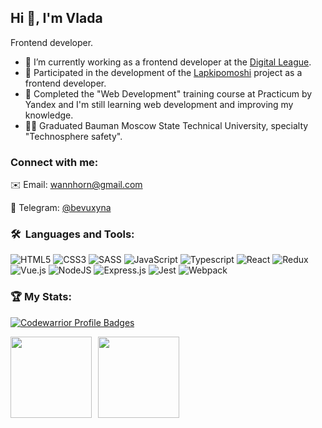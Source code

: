 ## Hi 👋, I'm Vlada

Frontend developer.

+ 🌱 I’m currently working as a frontend developer at the [Digital League](https://www.digitalleague.ru/).
+ 🤖 Participated in the development of the [Lapkipomoshi](https://github.com/Lapkipomoshi) project as a frontend developer.
+ 🔭 Completed the "Web Development" training course at Practicum by Yandex and I'm still learning web development and improving my knowledge.
+ 👩‍🎓 Graduated Bauman Moscow State Technical University, specialty "Technosphere safety".


### Connect with me:
✉️ Email: wannhorn@gmail.com

📱 Telegram: [@bevuxyna](https://t.me/bevuxyna)

### 🛠 &nbsp;Languages and Tools:

![HTML5](https://img.shields.io/badge/html5-%23E34F26.svg?style=for-the-badge&logo=html5&logoColor=white)
![CSS3](https://img.shields.io/badge/css3-%231572B6.svg?style=for-the-badge&logo=css3&logoColor=white)
![SASS](https://img.shields.io/badge/Sass-CC6699?style=for-the-badge&logo=sass&logoColor=white)
![JavaScript](https://img.shields.io/badge/javascript-%23323330.svg?style=for-the-badge&logo=javascript&logoColor=%23F7DF1E)
![Typescript](https://img.shields.io/badge/TypeScript-007ACC?style=for-the-badge&logo=typescript&logoColor=white)
![React](https://img.shields.io/badge/react-%2320232a.svg?style=for-the-badge&logo=react&logoColor=%2361DAFB)
![Redux](https://img.shields.io/badge/Redux-593D88?style=for-the-badge&logo=redux&logoColor=white)
![Vue.js](https://img.shields.io/badge/Vue.js-35495E?style=for-the-badge&logo=vuedotjs&logoColor=4FC08D)
![NodeJS](https://img.shields.io/badge/node.js-6DA55F?style=for-the-badge&logo=node.js&logoColor=white)
![Express.js](https://img.shields.io/badge/express.js-%23404d59.svg?style=for-the-badge&logo=express&logoColor=%2361DAFB)
![Jest](https://img.shields.io/badge/-jest-%23C21325?style=for-the-badge&logo=jest&logoColor=white)
![Webpack](https://img.shields.io/badge/webpack-%238DD6F9.svg?style=for-the-badge&logo=webpack&logoColor=black)

### 🏆 My Stats:
[![Codewarrior Profile Badges](https://www.codewars.com/users/bevuxyna/badges/large)](https://www.codewars.com/users/bevuxyna/badges/large)


<div>
<a href="https://github-readme-stats.vercel.app/api?username=bevuxyna&hide=contribs&show_icons=true">
  <img  align="left" height="130" style="margin-right: 10px" src="https://github-readme-stats.vercel.app/api?username=bevuxyna&hide=contribs&show_icons=true" />
</a>
<a href="https://github-readme-stats.vercel.app/api/top-langs/?username=bevuxyna&layout=compact">
  <img align="left" height="130" src="https://github-readme-stats.vercel.app/api/top-langs/?username=bevuxyna&layout=compact" />
</a>
</div>
